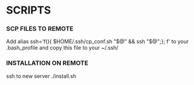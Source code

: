 # SCRIPTS

### SCP FILES TO REMOTE 

Add alias ssh='f(){ $HOME/.ssh/cp_conf.sh "$@" && ssh "$@";}; f' to your .bash_profile
and copy this file to your ~/.ssh/

### INSTALLATION ON REMOTE

ssh to new server
./install.sh
